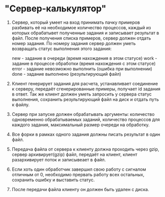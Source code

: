 "Сервер-калькулятор"
=========================
1. Сервер, который умеет на вход принимать пачку примеров разбивать её на
необходимое количество процессов, каждый из которых обрабатывет
полученные задания и записывает результат в файл. После получения
списка примеров, сервер должен отдать номер задания. По номеру задания
сервер должен уметь возвращать статус выполнения этого задания:

	new - задание в очереди (время нахождения в этом статусе)
	work - задание в процессе обработки (время нахождения с этом статусе)
	error - задание невозможно выполнить (ошибка при выполнении)
	done - задание выполнено (результирующий файл)

2. Клиент генерирует задания для расчета, устанавливает соединение к
серверу, передаёт сгенерированные примеры, получает id задания в ответ.
Так же клиент должен уметь запросить у сервера статус выполнения,
сохранить результирующий файл на диск и отдать путь к файлу.

3. Сервер при запуске должен обрабатывать аргументы: количество
одновременно обрабатываемых заданий, количество процессов для
каждого задания, максимальный размер очереди на обработку.

4. Все форки в рамках одного задания должны писать результат в один файл.

5. Передача файла от сервера к клиенту должна проходить через gzip, сервер
архивирует(gzip) файл, передаёт на клиент, клиент разархивирует поток и
записывеает в файл.

6. Если хоть один обработчик завершил свою работу с сигналом отличным от
0, необходимо прервать работу всех остальных, сохранить ошибку и
выставить статус.

7. После передачи файла клиенту он должен быть удален с диска.
